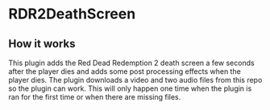 # RDR2DeathScreen

## How it works

This plugin adds the Red Dead Redemption 2 death screen a few seconds after the player dies and adds some post processing effects when the player dies. The plugin downloads a video and two audio files from this repo so the plugin can work. This will only happen one time when the plugin is ran for the first time or when there are missing files.
